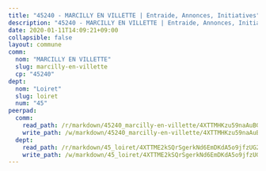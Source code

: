 ```yaml
---
title: "45240 - MARCILLY EN VILLETTE | Entraide, Annonces, Initiatives"
description: "45240 - MARCILLY EN VILLETTE | Entraide, Annonces, Initiatives"
date: 2020-01-11T14:09:21+09:00
collapsible: false
layout: commune
comm:
  nom: "MARCILLY EN VILLETTE"
  slug: marcilly-en-villette
  cp: "45240"
dept:
  nom: "Loiret"
  slug: loiret
  num: "45"
peerpad:
  comm:
    read_path: /r/markdown/45240_marcilly-en-villette/4XTTMHKzu59naAuBGQsSGip5nCqGdHriPvskjxJJJki48nTBu
    write_path: /w/markdown/45240_marcilly-en-villette/4XTTMHKzu59naAuBGQsSGip5nCqGdHriPvskjxJJJki48nTBu-K3TgV1obWcfjY295cN53nbxBbRmvFfk1zxZk3scthhHsXmkJhPAbc4r2NDYwuWbodhavz5hwYSbRfBEUrjBb2msUqyoqQBiZTNpJqVnCGg5sghcqxnEh7njs8M6i7Gyg8XrR5v9u
  dept:
    read_path: /r/markdown/45_loiret/4XTTME2kSQrSgerkNd6EmDKdA5o9jfzUG2SAG8C2qVYb3YXN4
    write_path: /w/markdown/45_loiret/4XTTME2kSQrSgerkNd6EmDKdA5o9jfzUG2SAG8C2qVYb3YXN4-K3TgULpEDoP6p5UphGUnEGQQDb2AQTj81Z2trE1ZVsdtBZSXUbkVLE9oEias3DdMz5vmgxRH8ErfnuyVj2VYfJxxhBMoq5ZxQCDrb2jTVFkww5uEThgDKwT8pF9LfJGTpqNraKjJ
---
```


